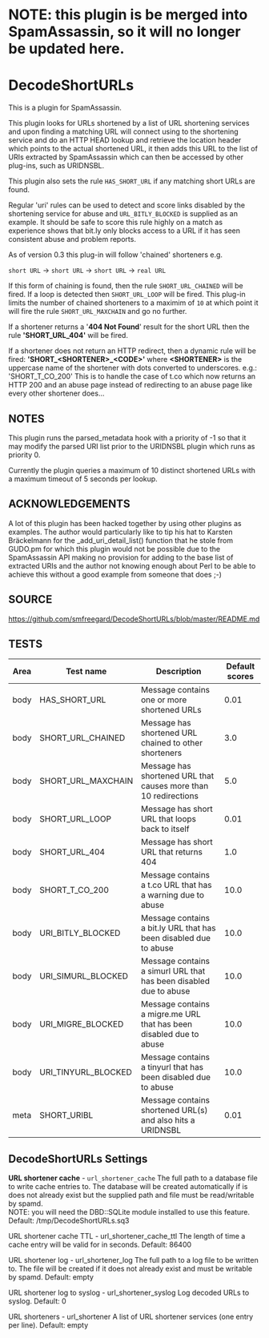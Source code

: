 NOTE:  this plugin is be merged into SpamAssassin, so it will no longer be updated here.
========================================================================================

DecodeShortURLs
===============

This is a plugin for SpamAssassin.

This plugin looks for URLs shortened by a list of URL shortening services and
upon finding a matching URL will connect using to the shortening service and
do an HTTP HEAD lookup and retrieve the location header which points to the 
actual shortened URL, it then adds this URL to the list of URIs extracted by 
SpamAssassin which can then be accessed by other plug-ins, such as URIDNSBL.

This plugin also sets the rule ```HAS_SHORT_URL``` if any matching short URLs are 
found.

Regular 'uri' rules can be used to detect and score links disabled by the
shortening service for abuse and ```URL_BITLY_BLOCKED``` is supplied as an example.
It should be safe to score this rule highly on a match as experience shows
that bit.ly only blocks access to a URL if it has seen consistent abuse and
problem reports.

As of version 0.3 this plug-in will follow 'chained' shorteners e.g.

```short URL``` -> ```short URL``` -> ```short URL``` -> ```real URL```

If this form of chaining is found, then the rule ```SHORT_URL_CHAINED``` will be
fired.  If a loop is detected then ```SHORT_URL_LOOP``` will be fired.
This plug-in limits the number of chained shorteners to a maximim of ```10``` at 
which point it will fire the rule ```SHORT_URL_MAXCHAIN``` and go no further.

If a shortener returns a '**404 Not Found**' result for the short URL then the 
rule **'SHORT_URL_404'** will be fired.

If a shortener does not return an HTTP redirect, then a dynamic rule will
be fired: **'SHORT_\<SHORTENER\>_\<CODE\>'** where **\<SHORTENER\>** is the uppercase
name of the shortener with dots converted to underscores.  e.g.:
'SHORT_T_CO_200' This is to handle the case of t.co which now returns an
HTTP 200 and an abuse page instead of redirecting to an abuse page like
every other shortener does...

NOTES
-----

This plugin runs the parsed_metadata hook with a priority of -1 so that
it may modify the parsed URI list prior to the URIDNSBL plugin which
runs as priority 0.

Currently the plugin queries a maximum of 10 distinct shortened URLs with
a maximum timeout of 5 seconds per lookup.  

ACKNOWLEDGEMENTS
----------------

A lot of this plugin has been hacked together by using other plugins as 
examples.  The author would particularly like to tip his hat to Karsten
Bräckelmann for the _add_uri_detail_list() function that he stole from
GUDO.pm for which this plugin would not be possible due to the SpamAssassin
API making no provision for adding to the base list of extracted URIs and 
the author not knowing enough about Perl to be able to achieve this without 
a good example from someone that does ;-)

SOURCE
------

https://github.com/smfreegard/DecodeShortURLs/blob/master/README.md

TESTS
-----

| Area | Test name           | Description                                                         | Default scores |
|------|---------------------|---------------------------------------------------------------------|----------------|
| body | HAS_SHORT_URL       | Message contains one or more shortened URLs                         | 0.01           |
| body | SHORT_URL_CHAINED   | Message has shortened URL chained to other shorteners               | 3.0            |
| body | SHORT_URL_MAXCHAIN  | Message has shortened URL that causes more than 10 redirections     | 5.0            |
| body | SHORT_URL_LOOP      | Message has short URL that loops back to itself                     | 0.01           |
| body | SHORT_URL_404       | Message has short URL that returns 404                              | 1.0            |
| body | SHORT_T_CO_200      | Message contains a t.co URL that has a warning due to abuse         | 10.0           |
| body | URI_BITLY_BLOCKED   | Message contains a bit.ly URL that has been disabled due to abuse   | 10.0           |
| body | URI_SIMURL_BLOCKED  | Message contains a simurl URL that has been disabled due to abuse   | 10.0           |
| body | URI_MIGRE_BLOCKED   | Message contains a migre.me URL that has been disabled due to abuse | 10.0           |
| body | URI_TINYURL_BLOCKED | Message contains a tinyurl that has been disabled due to abuse      | 10.0           |
| meta | SHORT_URIBL         | Message contains shortened URL(s) and also hits a URIDNSBL          | 0.01           |


DecodeShortURLs Settings
------------------------

**URL shortener cache** - ```url_shortener_cache```
The full path to a database file to write cache entries to. The database will be created automatically if is does not already exist but the supplied path and file must be read/writable by spamd.  
NOTE: you will need the DBD::SQLite module installed to use this feature.  
Default: /tmp/DecodeShortURLs.sq3  

URL shortener cache TTL - url_shortener_cache_ttl
The length of time a cache entry will be valid for in seconds.
Default: 86400

URL shortener log - url_shortener_log
The full path to a log file to be written to. The file will be created if it does not already exist and must be writable by spamd.
Default: empty

URL shortener log to syslog - url_shortener_syslog
Log decoded URLs to syslog.
Default: 0

URL shorteners - url_shortener
A list of URL shortener services (one entry per line).
Default: empty
